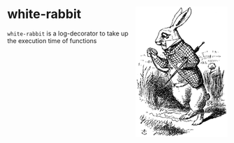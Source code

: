 # white-rabbit <img align="right" width="210" height="300" src="https://raw.githubusercontent.com/jgabrielfreitas/white-rabbit/master/art/white-rabbit.png">
`white-rabbit` is a log-decorator to take up the execution time of functions 
